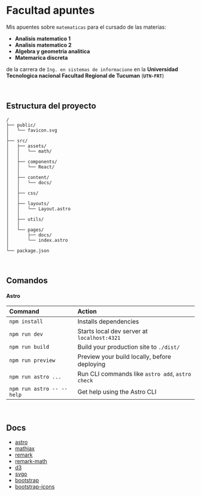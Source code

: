 # Facultad apuntes

Mis apuentes sobre `matematicas` para el cursado de las materias:

- **Analisis matematico 1**
- **Analisis matematico 2**
- **Algebra y geometria analitica**
- **Matemarica discreta**

de la carrera de `Ing. en sistemas de informacione` en la **Universidad Tecnologica nacional Facultad Regional de Tucuman** (**`UTN-FRT`**)

<br>

## Estructura del proyecto

```text
/
├── public/
│   └── favicon.svg
│
├── src/
│   ├── assets/
│   │   └── math/
│   │
│   ├── components/
│   │   └── React/
│   │
│   ├── content/
│   │   └── docs/
│   │
│   ├── css/
│   │
│   ├── layouts/
│   │   └── Layout.astro
│   │
│   ├── utils/
│   │
│   └── pages/
│       ├── docs/
│       └── index.astro
│
└── package.json
```


<br>

## Comandos

#### Astro 

| Command                   | Action                                           |
| :------------------------ | :----------------------------------------------- |
| `npm install`             | Installs dependencies                            |
| `npm run dev`             | Starts local dev server at `localhost:4321`      |
| `npm run build`           | Build your production site to `./dist/`          |
| `npm run preview`         | Preview your build locally, before deploying     |
| `npm run astro ...`       | Run CLI commands like `astro add`, `astro check` |
| `npm run astro -- --help` | Get help using the Astro CLI                     |


<br>

## Docs

- [astro](https://docs.astro.build)
- [mathjax](https://www.mathjax.org/)
- [remark](https://github.com/remarkjs/remark)
- [remark-math](https://github.com/remarkjs/remark-math)
- [d3](https://d3js.org/)
- [svgo](https://github.com/svg/svgo)
- [bootstrap](https://getbootstrap.com/)
- [bootstrap-icons](https://icons.getbootstrap.com/)
